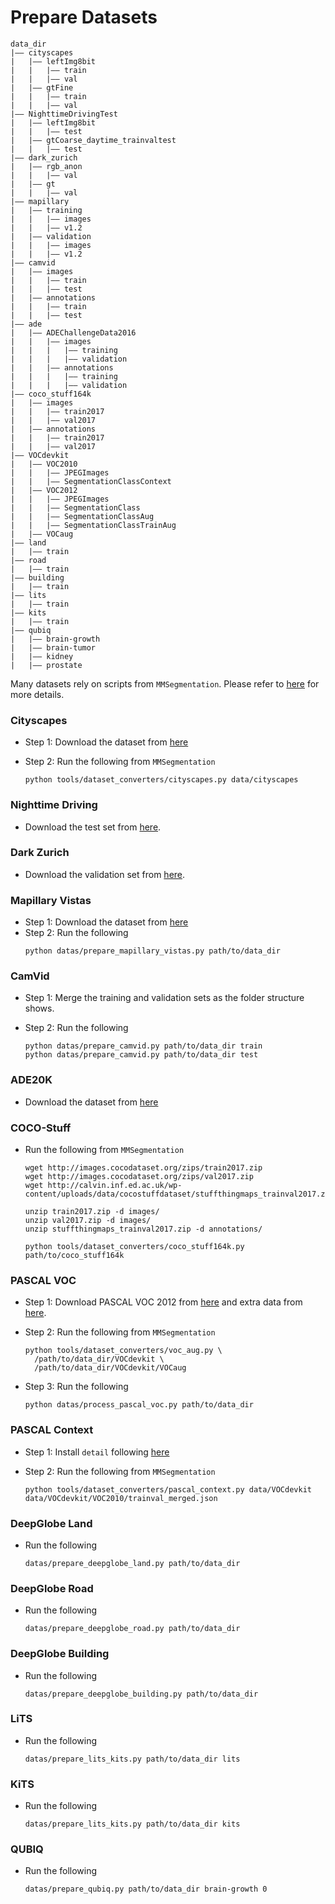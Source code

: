 # Prepare Datasets
```
data_dir
|—— cityscapes
|   |—— leftImg8bit
|   |   |—— train
|   |   |—— val
|   |—— gtFine
|   |   |—— train
|   |   |—— val
|—— NighttimeDrivingTest
|   |—— leftImg8bit
|   |   |—— test
|   |—— gtCoarse_daytime_trainvaltest
|   |   |—— test
|—— dark_zurich
|   |—— rgb_anon
|   |   |—— val
|   |—— gt
|   |   |—— val
|—— mapillary
|   |—— training
|   |   |—— images
|   |   |—— v1.2
|   |—— validation
|   |   |—— images
|   |   |—— v1.2
|—— camvid
|   |—— images
|   |   |—— train
|   |   |—— test
|   |—— annotations
|   |   |—— train
|   |   |—— test
|—— ade
|   |—— ADEChallengeData2016
|   |   |—— images
|   |   |   |—— training
|   |   |   |—— validation
|   |   |—— annotations
|   |   |   |—— training
|   |   |   |—— validation
|—— coco_stuff164k
|   |—— images
|   |   |—— train2017
|   |   |—— val2017
|   |—— annotations
|   |   |—— train2017
|   |   |—— val2017
|—— VOCdevkit
|   |—— VOC2010
|   |   |—— JPEGImages
|   |   |—— SegmentationClassContext
|   |—— VOC2012
|   |   |—— JPEGImages
|   |   |—— SegmentationClass
|   |   |—— SegmentationClassAug
|   |   |—— SegmentationClassTrainAug
|   |—— VOCaug
|—— land
|   |—— train
|—— road
|   |—— train
|—— building
|   |—— train
|—— lits
|   |—— train
|—— kits
|   |—— train
|—— qubiq
|   |—— brain-growth
|   |—— brain-tumor
|   |—— kidney
|   |—— prostate
```

Many datasets rely on scripts from `MMSegmentation`. Please refer to [here](https://mmsegmentation.readthedocs.io/en/latest/user_guides/2_dataset_prepare.html) for more details.

### Cityscapes
* Step 1: Download the dataset from [here](https://www.cityscapes-dataset.com)
* Step 2: Run the following from `MMSegmentation`

  ```
  python tools/dataset_converters/cityscapes.py data/cityscapes
  ```

### Nighttime Driving
* Download the test set from [here](https://data.vision.ee.ethz.ch/daid/NighttimeDriving/NighttimeDrivingTest.zip).


### Dark Zurich
* Download the validation set from [here](https://data.vision.ee.ethz.ch/csakarid/shared/GCMA_UIoU/Dark_Zurich_val_anon.zip).

### Mapillary Vistas
* Step 1: Download the dataset from [here](https://www.mapillary.com/dataset/vistas)
* Step 2: Run the following
  ```
  python datas/prepare_mapillary_vistas.py path/to/data_dir
  ```

### CamVid
* Step 1: Merge the training and validation sets as the folder structure shows.

* Step 2: Run the following
  ```
  python datas/prepare_camvid.py path/to/data_dir train
  python datas/prepare_camvid.py path/to/data_dir test
  ```

### ADE20K
* Download the dataset from [here](http://data.csail.mit.edu/places/ADEchallenge/ADEChallengeData2016.zip)

### COCO-Stuff
* Run the following from `MMSegmentation`
  ```
  wget http://images.cocodataset.org/zips/train2017.zip
  wget http://images.cocodataset.org/zips/val2017.zip
  wget http://calvin.inf.ed.ac.uk/wp-content/uploads/data/cocostuffdataset/stuffthingmaps_trainval2017.zip

  unzip train2017.zip -d images/
  unzip val2017.zip -d images/
  unzip stuffthingmaps_trainval2017.zip -d annotations/

  python tools/dataset_converters/coco_stuff164k.py path/to/coco_stuff164k
  ```

### PASCAL VOC
* Step 1: Download PASCAL VOC 2012 from [here](http://host.robots.ox.ac.uk/pascal/VOC/voc2012/VOCtrainval_11-May-2012.tar) and extra data from [here](https://www2.eecs.berkeley.edu/Research/Projects/CS/vision/grouping/semantic_contours/benchmark.tgz).

* Step 2: Run the following from `MMSegmentation`
  ```
  python tools/dataset_converters/voc_aug.py \
    /path/to/data_dir/VOCdevkit \
    /path/to/data_dir/VOCdevkit/VOCaug
  ```

* Step 3: Run the following
  ```
  python datas/process_pascal_voc.py path/to/data_dir
  ```

### PASCAL Context
* Step 1: Install `detail` following [here](https://github.com/zhanghang1989/detail-api)

* Step 2: Run the following from `MMSegmentation`
  ```
  python tools/dataset_converters/pascal_context.py data/VOCdevkit data/VOCdevkit/VOC2010/trainval_merged.json
  ```

### DeepGlobe Land
* Run the following
  ```
  datas/prepare_deepglobe_land.py path/to/data_dir
  ```

### DeepGlobe Road
* Run the following
  ```
  datas/prepare_deepglobe_road.py path/to/data_dir
  ```

### DeepGlobe Building
* Run the following
  ```
  datas/prepare_deepglobe_building.py path/to/data_dir
  ```

### LiTS
* Run the following
  ```
  datas/prepare_lits_kits.py path/to/data_dir lits
  ```

### KiTS
* Run the following
  ```
  datas/prepare_lits_kits.py path/to/data_dir kits
  ```

### QUBIQ
* Run the following
  ```
  datas/prepare_qubiq.py path/to/data_dir brain-growth 0
  ```

